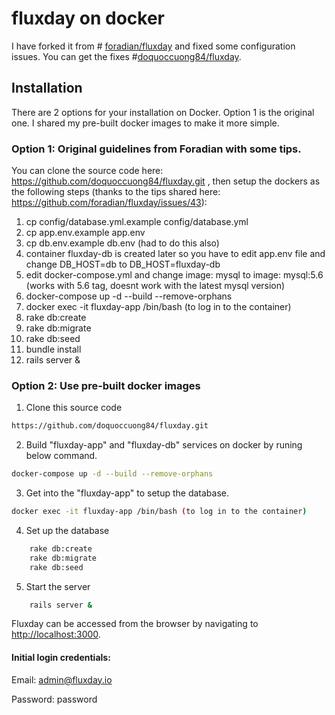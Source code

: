 
# fluxday on docker
I have forked it from # [foradian/fluxday](https://github.com/foradian/fluxday) and fixed some configuration issues. You can get the fixes #[doquoccuong84/fluxday](https://github.com/doquoccuong84/fluxday).

## Installation
There are 2 options for your installation on Docker. Option 1 is the original one. I shared my pre-built docker images to make it more simple.

### Option 1: Original guidelines from Foradian with some tips.
You can clone the source code here: https://github.com/doquoccuong84/fluxday.git , then setup the dockers as the following steps (thanks to the tips shared here: https://github.com/foradian/fluxday/issues/43):

1. cp config/database.yml.example config/database.yml
2. cp app.env.example app.env
3. cp db.env.example db.env (had to do this also)
4. container fluxday-db is created later so you have to edit app.env file and change
DB_HOST=db to DB_HOST=fluxday-db
5. edit docker-compose.yml and change
image: mysql to image: mysql:5.6
(works with 5.6 tag, doesnt work with the latest mysql version)
6. docker-compose up -d --build --remove-orphans
7. docker exec -it fluxday-app /bin/bash (to log in to the container)
8. rake db:create
9. rake db:migrate
10. rake db:seed
11. bundle install
12. rails server &

### Option 2: Use pre-built docker images
1. Clone this source code
``` sh
https://github.com/doquoccuong84/fluxday.git
```
2. Build "fluxday-app" and "fluxday-db" services on docker by runing below command.
``` sh
docker-compose up -d --build --remove-orphans
``` 
3. Get into the "fluxday-app" to setup the database.
``` sh
docker exec -it fluxday-app /bin/bash (to log in to the container)
```
4. Set up the database 
``` sh
    rake db:create
    rake db:migrate
    rake db:seed
```
5. Start the server
``` sh
    rails server &
```
Fluxday can be accessed from the browser by navigating to [http://localhost:3000]().
#### Initial login credentials:
Email: admin@fluxday.io

Password: password
